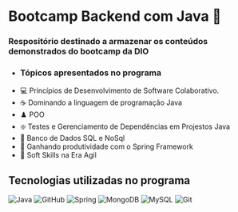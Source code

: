 # Bootcamp Backend com Java 🍵

### Respositório destinado a armazenar os conteúdos demonstrados do bootcamp da DIO
 - ### Tópicos apresentados no programa
 - 💻 Princípios de Desenvolvimento de Software Colaborativo.
 - ☕ Dominando a linguagem de programação Java
 - ♟️ POO
 - ❇️ Testes e Gerenciamento de Dependências em Projestos Java
 - 🎲 Banco de Dados SQL e NoSql
 - 🍃 Ganhando produtividade com o Spring Framework
 - 🔷 Soft Skills na Era Agil

 ## Tecnologias utilizadas no programa
 ![Java](https://img.shields.io/badge/java-%23ED8B00.svg?style=for-the-badge&logo=openjdk&logoColor=white)
 ![GitHub](https://img.shields.io/badge/GitHub-100000?style=for-the-badge&logo=github&logoColor=white)
 ![Spring](https://img.shields.io/badge/spring-%236DB33F.svg?style=for-the-badge&logo=spring&logoColor=white)
 ![MongoDB](https://img.shields.io/badge/MongoDB-%234ea94b.svg?style=for-the-badge&logo=mongodb&logoColor=white)
 ![MySQL](https://img.shields.io/badge/MySQL-00000F?style=for-the-badge&logo=mysql&logoColor=white)
 ![Git](https://img.shields.io/badge/GIT-E44C30?style=for-the-badge&logo=git&logoColor=white)
